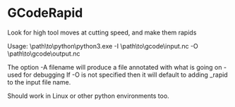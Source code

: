 # GCodeRapid
Look for high tool moves at cutting speed, and make them rapids

Usage: \path\to\python\python3.exe -I \path\to\gcode\input.nc -O \path\to\gcode\output.nc

The option -A filename will produce a file annotated with what is going on - used for debugging
If -O is not specified then it will default to adding _rapid to the input file name.

Should work in Linux or other python environments too.
